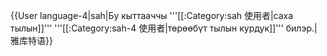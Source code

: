 {{User language-4|sah|Бу кыттааччы '''[[:Category:sah 使用者|саха тылын]]''' '''[[:Category:sah-4 使用者|төрөөбүт тылын курдук]]''' билэр.|雅库特语}}<noinclude>
</noinclude>